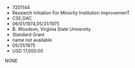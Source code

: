 * 7201144
* Research Initiation For Minority Institution      ImprovemenT
* CSE,OAC
* 06/01/1974,05/31/1975
* B. Woodson, Virginia State University
* Standard Grant
*   name not available
* 05/31/1975
* USD 17,000.00

NONE